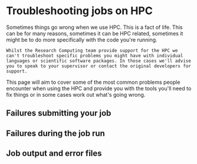 # Troubleshooting jobs on HPC

Sometimes things go wrong when we use HPC. This is a fact of life. This can be for many reasons, sometimes it can be HPC related, sometimes it might be to do more specifically with the code you're running.

```{note}
Whilst the Research Computing team provide support for the HPC we can't troubleshoot specific problems you might have with individual languages or scientific software packages. In those cases we'll advise you to speak to your supervisor or contact the original developers for support.
```

This page will aim to cover some of the most common problems people encounter when using the HPC and provide you with the tools you'll need to fix things or in some cases work out what's going wrong.

## Failures submitting your job

## Failures during the job run

## Job output and error files

